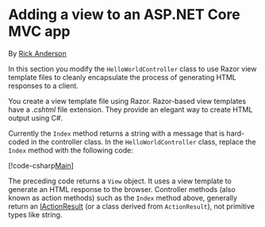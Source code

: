 # Adding a view to an ASP.NET Core MVC app

By [Rick Anderson](https://twitter.com/RickAndMSFT)

In this section you modify the `HelloWorldController` class to use Razor view template files to cleanly encapsulate the process of generating HTML responses to a client.

You create a view template file using Razor. Razor-based view templates have a *.cshtml* file extension. They provide an elegant way to create HTML output using C#.

Currently the `Index` method returns a string with a message that is hard-coded in the controller class. In the `HelloWorldController` class, replace the `Index` method with the following code:

[!code-csharp[Main](../../tutorials/first-mvc-app/start-mvc/sample/MvcMovie/Controllers/HelloWorldController.cs?name=snippet_4)]

The preceding code returns a `View` object. It uses a view template to generate an HTML response to the browser. Controller methods (also known as action methods) such as the `Index` method above, generally return an [IActionResult](https://docs.microsoft.com/aspnet/core/api/microsoft.aspnetcore.mvc.iactionresult) (or a class derived from `ActionResult`), not primitive types like string.
